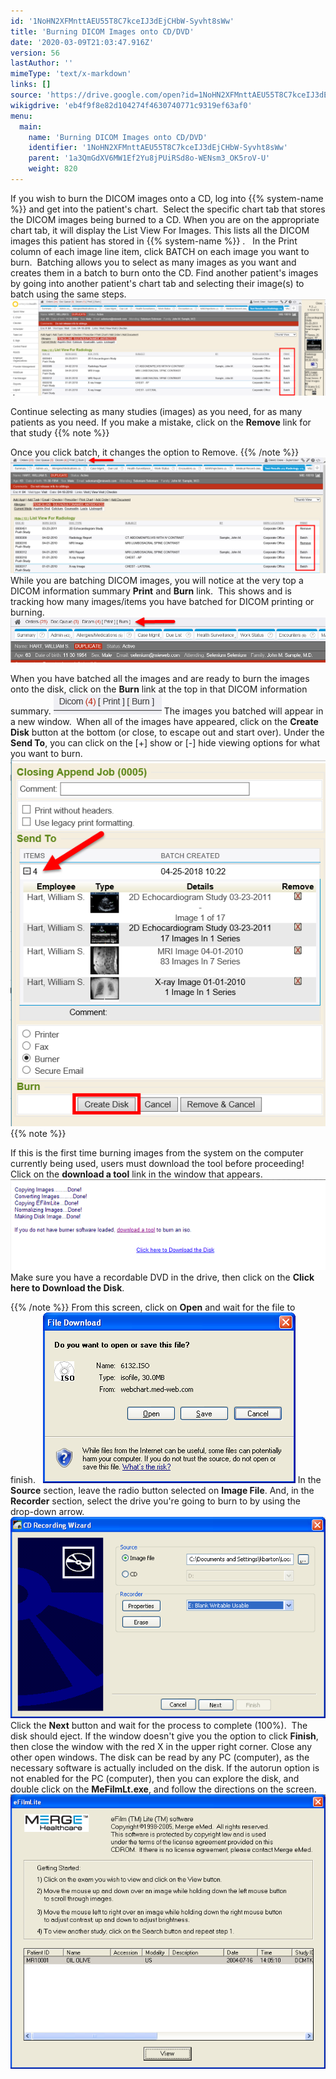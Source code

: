 ```yaml
---
id: '1NoHN2XFMnttAEU55T8C7kceIJ3dEjCHbW-Syvht8sWw'
title: 'Burning DICOM Images onto CD/DVD'
date: '2020-03-09T21:03:47.916Z'
version: 56
lastAuthor: ''
mimeType: 'text/x-markdown'
links: []
source: 'https://drive.google.com/open?id=1NoHN2XFMnttAEU55T8C7kceIJ3dEjCHbW-Syvht8sWw'
wikigdrive: 'eb4f9f8e82d104274f4630740771c9319ef63af0'
menu:
  main:
    name: 'Burning DICOM Images onto CD/DVD'
    identifier: '1NoHN2XFMnttAEU55T8C7kceIJ3dEjCHbW-Syvht8sWw'
    parent: '1a3QmGdXV6MW1Ef2Yu8jPUiRSd8o-WENsm3_OK5roV-U'
    weight: 820
---
```

If you wish to burn the DICOM images onto a CD, log into {{% system-name %}} and get into the patient's chart.  Select the specific chart tab that stores the DICOM images being burned to a CD.
When you are on the appropriate chart tab, it will display the List View For Images. This lists all the DICOM images this patient has stored in {{% system-name %}} .  
In the Print column of each image line item, click BATCH on each image you want to burn.  Batching allows you to select as many images as you want and creates them in a batch to burn onto the CD.
Find another patient's images by going into another patient's chart tab and selecting their image(s) to batch using the same steps.
![](burning-dicom-images-onto-cd-dvd.assets/1000020100000640000001EB77456264A655A747.png)

Continue selecting as many studies (images) as you need, for as many patients as you need.
If you make a mistake, click on the **Remove** link for that study
{{% note %}}

Once you click batch, it changes the option to Remove.
{{% /note %}}
![](burning-dicom-images-onto-cd-dvd.assets/100002010000063300000248DE27CE23D833CAF3.png)
While you are batching DICOM images, you will notice at the very top a DICOM information summary **Print** and **Burn** link.  This shows and is tracking how many images/items you have batched for DICOM printing or burning.
![](burning-dicom-images-onto-cd-dvd.assets/10000201000003E20000008D2195DC166FBBA975.png)

When you have batched all the images and are ready to burn the images onto the disk, click on the **Burn** link at the top in that DICOM information summary.
![](burning-dicom-images-onto-cd-dvd.assets/10000201000000AD000000206902945C8F9E5B04.png)
The images you batched will appear in a new window.  When all of the images have appeared, click on the **Create Disk** button at the bottom (or close, to escape out and start over). Under the **Send To**, you can click on the [+] show or [-] hide viewing options for what you want to burn.
![](burning-dicom-images-onto-cd-dvd.assets/10000201000002340000029272C696A1CA5BAD88.png)
{{% note %}}

If this is the first time burning images from the system on the computer currently being used, users must download the tool before proceeding!
Click on the **download a tool** link in the window that appears.
![](burning-dicom-images-onto-cd-dvd.assets/100002010000026D000000B3E510BF7C900D6944.png)
Make sure you have a recordable DVD in the drive, then click on the **Click here to Download the Disk**.

{{% /note %}}
From this screen, click on **Open** and wait for the file to finish.  
![](burning-dicom-images-onto-cd-dvd.assets/100002010000019400000111145CA81A1FB4EAD4.png)
In the **Source** section, leave the radio button selected on **Image File**.
And, in the **Recorder** section, select the drive you're going to burn to by using the drop-down arrow.
![](burning-dicom-images-onto-cd-dvd.assets/100002010000025D00000182E7CE4C6D93D59ADF.png)
Click the **Next** button and wait for the process to complete (100%).  The disk should eject.
If the window doesn't give you the option to click **Finish**, then close the window with the red X in the upper right corner.
Close any other open windows.
The disk can be read by any PC (computer), as the necessary software is actually included on the disk.
If the autorun option is not enabled for the PC (computer), then you can explore the disk, and double click on the **MeFilmLt.exe**, and follow the directions on the screen.  
![](burning-dicom-images-onto-cd-dvd.assets/10000201000002900000023CBB11E89A104AE8AF.png)

